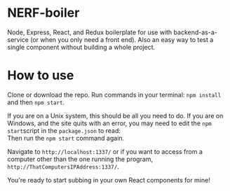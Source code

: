 # NERF-boiler
Node, Express, React, and Redux boilerplate for use with backend-as-a-service (or when you only need a front end). Also an easy way to test a single component without building a whole project.

# How to use
Clone or download the repo. Run commands in your terminal: `npm install` and then `npm start`.

If you are on a Unix system, this should be all you need to do. If you are on Windows, and the site quits with an error, you may need to edit the `npm start`script in the `package.json` to read:  
Then run the `npm start` command again.

Navigate to `http://localhost:1337/` or if you want to access from a computer other than the one running the program, `http://ThatComputersIPAddress:1337/`.

You're ready to start subbing in your own React components for mine!
